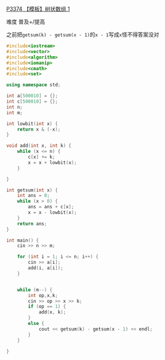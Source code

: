 [P3374 【模板】树状数组 1](https://www.luogu.com.cn/problem/P3374)

难度
普及+/提高

之前把`getsum(k) - getsum(x - 1)`的`x - 1`写成`x`怪不得答案没对
```c++
#include<iostream>
#include<vector>
#include<algorithm>
#include<iomanip>
#include<cmath>
#include<set>

using namespace std;

int a[500010] = {};
int c[500010] = {};
int n;
int m;

int lowbit(int x) {
	return x & (-x);
}

void add(int x, int k) {
	while (x <= n) {
		c[x] += k;
		x = x + lowbit(x);
	}

}

int getsum(int x) {
	int ans = 0;
	while (x > 0) {
		ans = ans + c[x];
		x = x - lowbit(x);
	}
	return ans;
}

int main() {
	cin >> n >> m;

	for (int i = 1; i <= n; i++) {
		cin >> a[i];
		add(i, a[i]);
	}


	while (m--) {
		int op,x,k;
		cin >> op >> x >> k;
		if (op == 1) {
			add(x, k);
		}
		else {
			cout << getsum(k) - getsum(x - 1) << endl;
		}
	}

}
```
